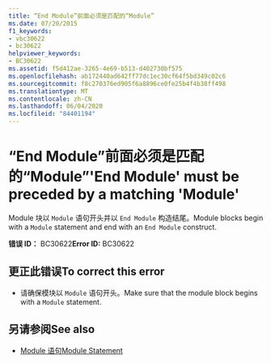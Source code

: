 ```yaml
---
title: “End Module”前面必须是匹配的“Module”
ms.date: 07/20/2015
f1_keywords:
- vbc30622
- bc30622
helpviewer_keywords:
- BC30622
ms.assetid: f5d412ae-3265-4e69-b513-d402730bf575
ms.openlocfilehash: ab172440ad642ff77dc1ec30cf64f5bd349c02c6
ms.sourcegitcommit: f8c270376ed905f6a8896ce0fe25b4f4b38ff498
ms.translationtype: MT
ms.contentlocale: zh-CN
ms.lasthandoff: 06/04/2020
ms.locfileid: "84401194"
---
```

# <a name="end-module-must-be-preceded-by-a-matching-module"></a><span data-ttu-id="439a6-102">“End Module”前面必须是匹配的“Module”</span><span class="sxs-lookup"><span data-stu-id="439a6-102">'End Module' must be preceded by a matching 'Module'</span></span>
<span data-ttu-id="439a6-103">Module 块以 `Module` 语句开头并以 `End Module` 构造结尾。</span><span class="sxs-lookup"><span data-stu-id="439a6-103">Module blocks begin with a `Module` statement and end with an `End Module` construct.</span></span>  
  
 <span data-ttu-id="439a6-104">**错误 ID：** BC30622</span><span class="sxs-lookup"><span data-stu-id="439a6-104">**Error ID:** BC30622</span></span>  
  
## <a name="to-correct-this-error"></a><span data-ttu-id="439a6-105">更正此错误</span><span class="sxs-lookup"><span data-stu-id="439a6-105">To correct this error</span></span>  
  
- <span data-ttu-id="439a6-106">请确保模块以 `Module` 语句开头。</span><span class="sxs-lookup"><span data-stu-id="439a6-106">Make sure that the module block begins with a `Module` statement.</span></span>  
  
## <a name="see-also"></a><span data-ttu-id="439a6-107">另请参阅</span><span class="sxs-lookup"><span data-stu-id="439a6-107">See also</span></span>

- [<span data-ttu-id="439a6-108">Module 语句</span><span class="sxs-lookup"><span data-stu-id="439a6-108">Module Statement</span></span>](../language-reference/statements/module-statement.md)
